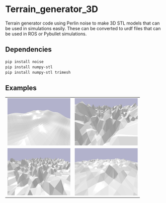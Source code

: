 # Terrain_generator_3D
Terrain generator code using Perlin noise to make 3D STL models that can be used in simulations easily. These can be converted to urdf files that can be used in ROS or Pybullet simulations. 

## Dependencies 

```bash
pip install noise
pip install numpy-stl
pip install numpy-stl trimesh
```

## Examples

<table>
  <tr>
    <td><img src="https://github.com/shepai/Terrain_generator_3D/blob/main/assets/example1.png?raw=true" alt="Image 1" width="200" /></td>
    <td><img src="https://github.com/shepai/Terrain_generator_3D/blob/main/assets/example2.png?raw=true" alt="Image 2" width="200" /></td>
  </tr>
  <tr>
    <td><img src="https://github.com/shepai/Terrain_generator_3D/blob/main/assets/example3.png?raw=true" alt="Image 3" width="200" /></td>
    <td><img src="https://github.com/shepai/Terrain_generator_3D/blob/main/assets/example4.png?raw=true" alt="Image 4" width="200" /></td>
  </tr>
</table>